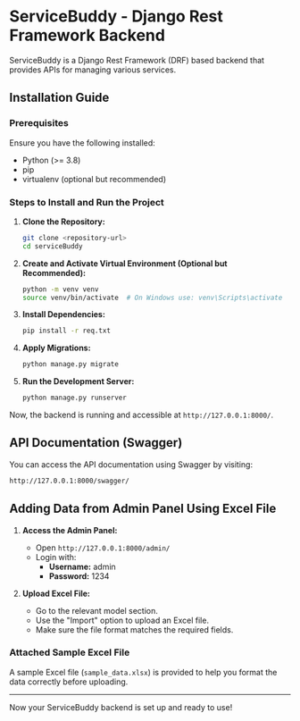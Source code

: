 # ServiceBuddy - Django Rest Framework Backend

ServiceBuddy is a Django Rest Framework (DRF) based backend that provides APIs for managing various services.

## Installation Guide

### Prerequisites
Ensure you have the following installed:
- Python (>= 3.8)
- pip
- virtualenv (optional but recommended)

### Steps to Install and Run the Project

1. **Clone the Repository:**
   ```sh
   git clone <repository-url>
   cd serviceBuddy
   ```

2. **Create and Activate Virtual Environment (Optional but Recommended):**
   ```sh
   python -m venv venv
   source venv/bin/activate  # On Windows use: venv\Scripts\activate
   ```

3. **Install Dependencies:**
   ```sh
   pip install -r req.txt
   ```

4. **Apply Migrations:**
   ```sh
   python manage.py migrate
   ```

5. **Run the Development Server:**
   ```sh
   python manage.py runserver
   ```

Now, the backend is running and accessible at `http://127.0.0.1:8000/`.

## API Documentation (Swagger)

You can access the API documentation using Swagger by visiting:
   ```sh
   http://127.0.0.1:8000/swagger/
   ```

## Adding Data from Admin Panel Using Excel File

1. **Access the Admin Panel:**
   - Open `http://127.0.0.1:8000/admin/`
   - Login with:
     - **Username:** admin
     - **Password:** 1234

2. **Upload Excel File:**
   - Go to the relevant model section.
   - Use the "Import" option to upload an Excel file.
   - Make sure the file format matches the required fields.

### Attached Sample Excel File
A sample Excel file (`sample_data.xlsx`) is provided to help you format the data correctly before uploading.

---

Now your ServiceBuddy backend is set up and ready to use!

